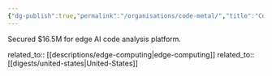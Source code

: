 ```yaml
---
{"dg-publish":true,"permalink":"/organisations/code-metal/","title":"Code Metal"}
---
```



Secured $16.5M for edge AI code analysis platform.

related_to:: [[descriptions/edge-computing\|edge-computing]]
related_to:: [[digests/united-states\|United-States]]
